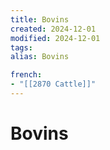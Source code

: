 ```yaml
---
title: Bovins
created: 2024-12-01
modified: 2024-12-01
tags: 
alias: Bovins

french:
- "[[2870 Cattle]]"
---
```

# Bovins
